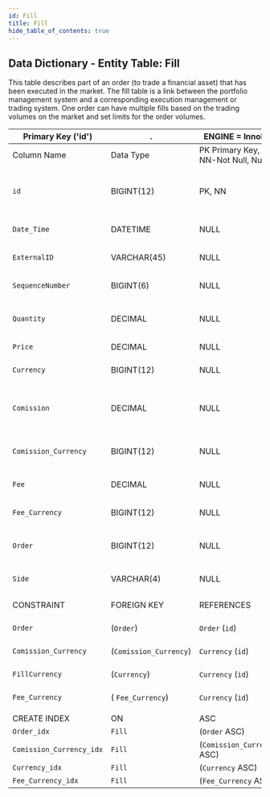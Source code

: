 ```yaml
---
id: Fill
title: Fill
hide_table_of_contents: true
---
```


## Data Dictionary - Entity Table: Fill

This table describes part of an order (to trade a financial asset) that has been executed in the market. The fill table is a link between the portfolio management system and a corresponding execution management or trading system. 
One order can have multiple fills based on the trading volumes on the market and set limits for the order volumes.

| Primary Key ('id')|.|ENGINE = InnoDB|.|.|
|---|---|---|---|---|
|Column Name|Data Type|PK Primary Key, NN-Not Null, Null|Example|Comments|
||
|`id`|BIGINT(12)|PK, NN|1|PrimaryKey-ID, Not Null (auto creates)|
|`Date_Time`|DATETIME|NULL|1/1/2020  12:30:30 PM|Date of filling the order|
|`ExternalID`|VARCHAR(45)|NULL|1|Order filling external id|
|`SequenceNumber`|BIGINT(6)|NULL|2|Fill sequence number|
|`Quantity`|DECIMAL|NULL|123|Filled quantity in units|
|`Price`|DECIMAL|NULL|12|Actual fill price|
|`Currency`|BIGINT(12)|NULL|3|Currency of the order|
|`Comission`|DECIMAL|NULL|20|Comission payment, e.g. brokerage comission|
|`Comission_Currency`|BIGINT(12)|NULL|3|Currency of the comission|
|`Fee`|DECIMAL|NULL|15|Fees paid during transactions|
|`Fee_Currency`|BIGINT(12)|NULL|3|Currency of the Fee|
|`Order`|BIGINT(12)|NULL|1|Order id. One order can have multiple fills|
|`Side`|VARCHAR(4)|NULL|buy, sell|Buy or sell order side|
||
|CONSTRAINT|FOREIGN KEY|REFERENCES|ON DELETE|ON UPDATE|
|`Order`|(`Order`)|`Order` (`id`)| NO ACTION|NO ACTION|
|`Comission_Currency`|(`Comission_Currency`)|`Currency` (`id`)| NO ACTION|NO ACTION|
|`FillCurrency`|(`Currency`)|`Currency` (`id`)| NO ACTION|NO ACTION|
|`Fee_Currency`|( `Fee_Currency`)|`Currency` (`id`)| NO ACTION|NO ACTION|
||
|CREATE INDEX|ON|ASC|VISIBLE|.|
|`Order_idx`|`Fill`|(`Order` ASC)|VISIBLE|.|
|`Comission_Currency_idx`|`Fill`| (`Comission_Currency` ASC)| VISIBLE|.|
|`Currency_idx`|`Fill`|(`Currency` ASC)|VISIBLE|
|`Fee_Currency_idx`|`Fill`|(`Fee_Currency` ASC)|VISIBLE|.|
